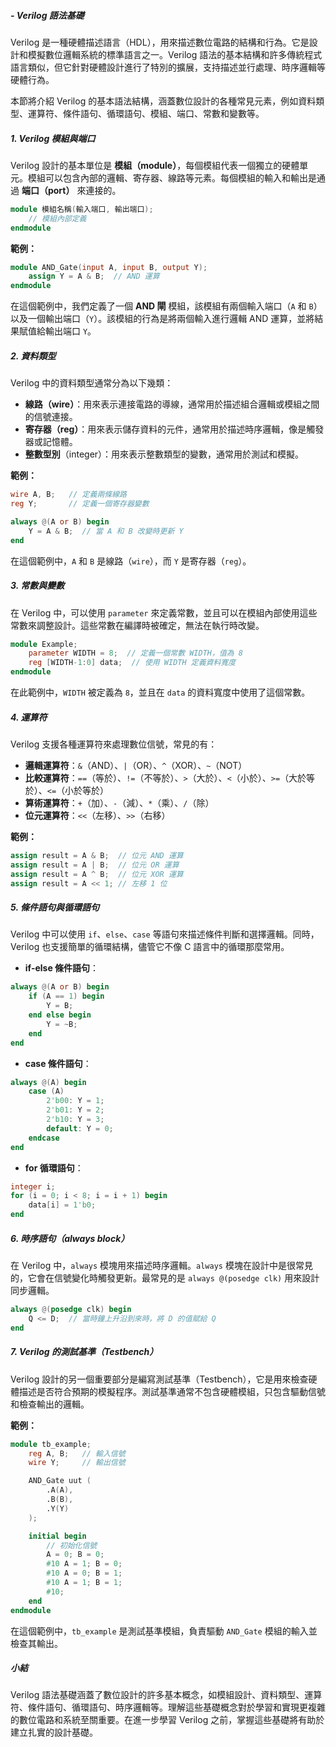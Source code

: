  
##### - Verilog 語法基礎

Verilog 是一種硬體描述語言（HDL），用來描述數位電路的結構和行為。它是設計和模擬數位邏輯系統的標準語言之一。Verilog 語法的基本結構和許多傳統程式語言類似，但它針對硬體設計進行了特別的擴展，支持描述並行處理、時序邏輯等硬體行為。

本節將介紹 Verilog 的基本語法結構，涵蓋數位設計的各種常見元素，例如資料類型、運算符、條件語句、循環語句、模組、端口、常數和變數等。

##### 1. **Verilog 模組與端口**

Verilog 設計的基本單位是 **模組（module）**，每個模組代表一個獨立的硬體單元。模組可以包含內部的邏輯、寄存器、線路等元素。每個模組的輸入和輸出是通過 **端口（port）** 來連接的。

```verilog
module 模組名稱(輸入端口, 輸出端口);
    // 模組內部定義
endmodule
```

**範例：**

```verilog
module AND_Gate(input A, input B, output Y);
    assign Y = A & B;  // AND 運算
endmodule
```

在這個範例中，我們定義了一個 **AND 閘** 模組，該模組有兩個輸入端口（`A` 和 `B`）以及一個輸出端口（`Y`）。該模組的行為是將兩個輸入進行邏輯 AND 運算，並將結果賦值給輸出端口 `Y`。

##### 2. **資料類型**

Verilog 中的資料類型通常分為以下幾類：

- **線路（wire）**：用來表示連接電路的導線，通常用於描述組合邏輯或模組之間的信號連接。
- **寄存器（reg）**：用來表示儲存資料的元件，通常用於描述時序邏輯，像是觸發器或記憶體。
- **整數型別**（integer）：用來表示整數類型的變數，通常用於測試和模擬。

**範例：**

```verilog
wire A, B;   // 定義兩條線路
reg Y;       // 定義一個寄存器變數

always @(A or B) begin
    Y = A & B;  // 當 A 和 B 改變時更新 Y
end
```

在這個範例中，`A` 和 `B` 是線路（`wire`），而 `Y` 是寄存器（`reg`）。

##### 3. **常數與變數**

在 Verilog 中，可以使用 `parameter` 來定義常數，並且可以在模組內部使用這些常數來調整設計。這些常數在編譯時被確定，無法在執行時改變。

```verilog
module Example;
    parameter WIDTH = 8;  // 定義一個常數 WIDTH，值為 8
    reg [WIDTH-1:0] data;  // 使用 WIDTH 定義資料寬度
endmodule
```

在此範例中，`WIDTH` 被定義為 `8`，並且在 `data` 的資料寬度中使用了這個常數。

##### 4. **運算符**

Verilog 支援各種運算符來處理數位信號，常見的有：

- **邏輯運算符**：`&`（AND）、`|`（OR）、`^`（XOR）、`~`（NOT）
- **比較運算符**：`==`（等於）、`!=`（不等於）、`>`（大於）、`<`（小於）、`>=`（大於等於）、`<=`（小於等於）
- **算術運算符**：`+`（加）、`-`（減）、`*`（乘）、`/`（除）
- **位元運算符**：`<<`（左移）、`>>`（右移）

**範例：**

```verilog
assign result = A & B;  // 位元 AND 運算
assign result = A | B;  // 位元 OR 運算
assign result = A ^ B;  // 位元 XOR 運算
assign result = A << 1; // 左移 1 位
```

##### 5. **條件語句與循環語句**

Verilog 中可以使用 `if`、`else`、`case` 等語句來描述條件判斷和選擇邏輯。同時，Verilog 也支援簡單的循環結構，儘管它不像 C 語言中的循環那麼常用。

- **if-else 條件語句**：

```verilog
always @(A or B) begin
    if (A == 1) begin
        Y = B;
    end else begin
        Y = ~B;
    end
end
```

- **case 條件語句**：

```verilog
always @(A) begin
    case (A)
        2'b00: Y = 1;
        2'b01: Y = 2;
        2'b10: Y = 3;
        default: Y = 0;
    endcase
end
```

- **for 循環語句**：

```verilog
integer i;
for (i = 0; i < 8; i = i + 1) begin
    data[i] = 1'b0;
end
```

##### 6. **時序語句（always block）**

在 Verilog 中，`always` 模塊用來描述時序邏輯。`always` 模塊在設計中是很常見的，它會在信號變化時觸發更新。最常見的是 `always @(posedge clk)` 用來設計同步邏輯。

```verilog
always @(posedge clk) begin
    Q <= D;  // 當時鐘上升沿到來時，將 D 的值賦給 Q
end
```

##### 7. **Verilog 的測試基準（Testbench）**

Verilog 設計的另一個重要部分是編寫測試基準（Testbench），它是用來檢查硬體描述是否符合預期的模擬程序。測試基準通常不包含硬體模組，只包含驅動信號和檢查輸出的邏輯。

**範例：**

```verilog
module tb_example;
    reg A, B;   // 輸入信號
    wire Y;     // 輸出信號

    AND_Gate uut (
        .A(A), 
        .B(B), 
        .Y(Y)
    );

    initial begin
        // 初始化信號
        A = 0; B = 0;
        #10 A = 1; B = 0;
        #10 A = 0; B = 1;
        #10 A = 1; B = 1;
        #10;
    end
endmodule
```

在這個範例中，`tb_example` 是測試基準模組，負責驅動 `AND_Gate` 模組的輸入並檢查其輸出。

##### 小結

Verilog 語法基礎涵蓋了數位設計的許多基本概念，如模組設計、資料類型、運算符、條件語句、循環語句、時序邏輯等。理解這些基礎概念對於學習和實現更複雜的數位電路和系統至關重要。在進一步學習 Verilog 之前，掌握這些基礎將有助於建立扎實的設計基礎。